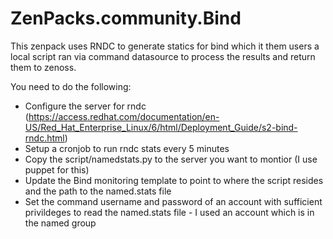 # ZenPacks.community.Bind

This zenpack uses RNDC to generate statics for bind which it them users a local script ran via command datasource to process the results and return them to zenoss. 

You need to do the following: 

- Configure the server for rndc 
    (https://access.redhat.com/documentation/en-US/Red_Hat_Enterprise_Linux/6/html/Deployment_Guide/s2-bind-rndc.html)
- Setup a cronjob to run rndc stats every 5 minutes
- Copy the script/namedstats.py to the server you want to montior (I use puppet for this)
- Update the Bind monitoring template to point to where the script resides and the path to the named.stats file
- Set the command username and password of an account with sufficient privildeges to read the named.stats file -  I used an account which is in the named group
